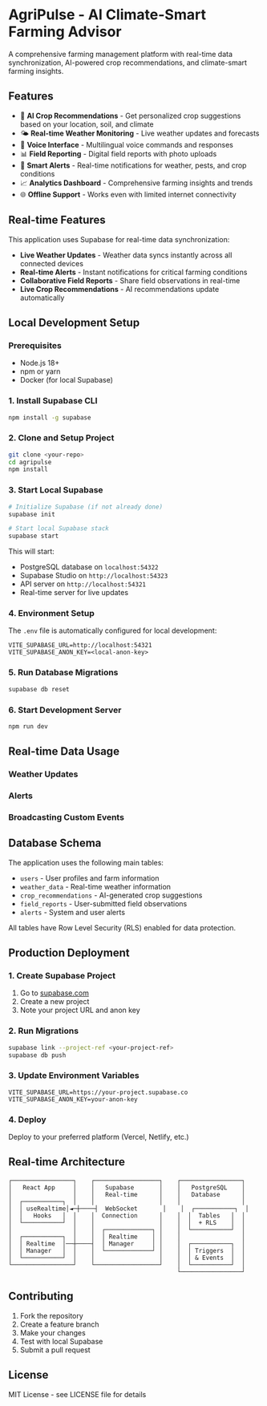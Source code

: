 # AgriPulse - AI Climate-Smart Farming Advisor

A comprehensive farming management platform with real-time data synchronization, AI-powered crop recommendations, and climate-smart farming insights.

## Features

- 🌾 **AI Crop Recommendations** - Get personalized crop suggestions based on your location, soil, and climate
- 🌤️ **Real-time Weather Monitoring** - Live weather updates and forecasts
- 📱 **Voice Interface** - Multilingual voice commands and responses
- 📊 **Field Reporting** - Digital field reports with photo uploads
- 🔔 **Smart Alerts** - Real-time notifications for weather, pests, and crop conditions
- 📈 **Analytics Dashboard** - Comprehensive farming insights and trends
- 🌐 **Offline Support** - Works even with limited internet connectivity

## Real-time Features

This application uses Supabase for real-time data synchronization:

- **Live Weather Updates** - Weather data syncs instantly across all connected devices
- **Real-time Alerts** - Instant notifications for critical farming conditions
- **Collaborative Field Reports** - Share field observations in real-time
- **Live Crop Recommendations** - AI recommendations update automatically

## Local Development Setup

### Prerequisites

- Node.js 18+ 
- npm or yarn
- Docker (for local Supabase)

### 1. Install Supabase CLI

```bash
npm install -g supabase
```

### 2. Clone and Setup Project

```bash
git clone <your-repo>
cd agripulse
npm install
```

### 3. Start Local Supabase

```bash
# Initialize Supabase (if not already done)
supabase init

# Start local Supabase stack
supabase start
```

This will start:
- PostgreSQL database on `localhost:54322`
- Supabase Studio on `http://localhost:54323`
- API server on `http://localhost:54321`
- Real-time server for live updates

### 4. Environment Setup

The `.env` file is automatically configured for local development:

```env
VITE_SUPABASE_URL=http://localhost:54321
VITE_SUPABASE_ANON_KEY=<local-anon-key>
```

### 5. Run Database Migrations

```bash
supabase db reset
```

### 6. Start Development Server

```bash
npm run dev
```

## Real-time Data Usage

### Weather Updates

### Alerts


### Broadcasting Custom Events

## Database Schema

The application uses the following main tables:

- `users` - User profiles and farm information
- `weather_data` - Real-time weather information
- `crop_recommendations` - AI-generated crop suggestions
- `field_reports` - User-submitted field observations
- `alerts` - System and user alerts

All tables have Row Level Security (RLS) enabled for data protection.

## Production Deployment

### 1. Create Supabase Project

1. Go to [supabase.com](https://supabase.com)
2. Create a new project
3. Note your project URL and anon key

### 2. Run Migrations

```bash
supabase link --project-ref <your-project-ref>
supabase db push
```

### 3. Update Environment Variables

```env
VITE_SUPABASE_URL=https://your-project.supabase.co
VITE_SUPABASE_ANON_KEY=your-anon-key
```

### 4. Deploy

Deploy to your preferred platform (Vercel, Netlify, etc.)

## Real-time Architecture

```
┌─────────────────┐    ┌──────────────────┐    ┌─────────────────┐
│   React App     │    │   Supabase       │    │   PostgreSQL    │
│                 │    │   Real-time      │    │   Database      │
│  ┌───────────┐  │    │                  │    │                 │
│  │ useRealtime│◄─┼────┤  WebSocket       │    │  ┌───────────┐  │
│  │   Hooks   │  │    │  Connection      │    │  │  Tables   │  │
│  └───────────┘  │    │                  │    │  │  + RLS    │  │
│                 │    │  ┌─────────────┐ │    │  └───────────┘  │
│  ┌───────────┐  │    │  │ Realtime    │ │    │                 │
│  │ Realtime  │──┼────┤  │ Manager     │ │    │  ┌───────────┐  │
│  │ Manager   │  │    │  └─────────────┘ │    │  │ Triggers  │  │
│  └───────────┘  │    │                  │    │  │ & Events  │  │
└─────────────────┘    └──────────────────┘    │  └───────────┘  │
                                               └─────────────────┘
```

## Contributing

1. Fork the repository
2. Create a feature branch
3. Make your changes
4. Test with local Supabase
5. Submit a pull request

## License

MIT License - see LICENSE file for details
